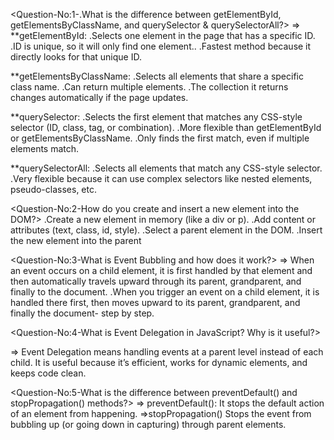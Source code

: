 <Question-No:1-.What is the difference between getElementById, getElementsByClassName, and querySelector & querySelectorAll?>
=> 
**getElementById:
.Selects one element in the page that has a specific ID.
.ID is unique, so it will only find one element..
.Fastest method because it directly looks for that unique ID.

**getElementsByClassName:
.Selects all elements that share a specific class name.
.Can return multiple elements.
.The collection it returns changes automatically if the page updates.

**querySelector:
.Selects the first element that matches any CSS-style selector (ID, class, tag, or combination).
.More flexible than getElementById or getElementsByClassName.
.Only finds the first match, even if multiple elements match.

**querySelectorAll:
.Selects all elements that match any CSS-style selector.
.Very flexible because it can use complex selectors like nested elements, pseudo-classes, etc.

<Question-No:2-How do you create and insert a new element into the DOM?>
.Create a new element in memory (like a div or p).
.Add content or attributes (text, class, id, style).
.Select a parent element in the DOM.
.Insert the new element into the parent

<Question-No:3-What is Event Bubbling and how does it work?>
=> When an event occurs on a child element, it is first handled by that element and then automatically travels upward through its parent, grandparent, and finally to the document.
.When you trigger an event on a child element, it is handled there first, then moves upward to its parent, grandparent, and finally the document- step by step.

<Question-No:4-What is Event Delegation in JavaScript? Why is it useful?>

=> Event Delegation means handling events at a parent level instead of each child.
It is useful because it’s efficient, works for dynamic elements, and keeps code clean.

<Question-No:5-What is the difference between preventDefault() and stopPropagation() methods?>
=> preventDefault(): It stops the default action of an element from happening.
=>stopPropagation() Stops the event from bubbling up (or going down in capturing) through parent elements.


